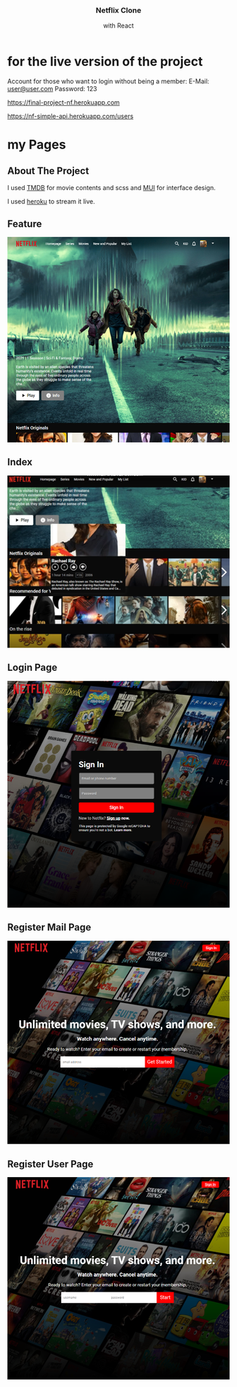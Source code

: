 
<br/>
<p align="center">
  <a href="https://github.com/CihatKOCAK/netflix-Clone">
  </a>

  <h3 align="center">Netflix Clone</h3>

  <p align="center">
    with React
    <br/>
    <br/>
  </p>
</p>

# for the live version of the project

Account for those who want to login without being a member:
E-Mail: user@user.com Password: 123

https://final-project-nf.herokuapp.com

https://nf-simple-api.herokuapp.com/users


# my Pages


## About The Project

I used <a href ="https://www.themoviedb.org/"> TMDB</a> for movie contents and scss and <a href ="https://mui.com/"> MUI</a> for interface design.

I used <a href ="https://www.heroku.com/"> heroku</a> to stream it live.

## Feature
![Screen Shot](https://github.com/CihatKOCAK/netflix-Clone/blob/main/readme/feature.png)

## Index
![Screen Shot](https://github.com/CihatKOCAK/netflix-Clone/blob/main/readme/index.png)

## Login Page
![Screen Shot](https://github.com/CihatKOCAK/netflix-Clone/blob/main/readme/login.png)

## Register Mail Page
![Screen Shot](https://github.com/CihatKOCAK/netflix-Clone/blob/main/readme/registermail.png)

## Register User Page
![Screen Shot](https://github.com/CihatKOCAK/netflix-Clone/blob/main/readme/registeruser.png)